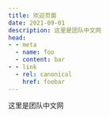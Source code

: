 ```yaml
---
title: 欢迎页面
date: 2021-09-01
description: 这里是团队中文网
head:
- - meta
  - name: foo
  - content: bar
- - link
  - rel: canonical
    href: foobar
---
```

这里是团队中文网